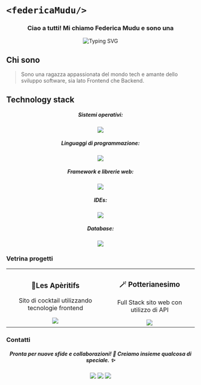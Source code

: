 # `<federicaMudu/>`

<div align="center">
<h3>
Ciao a tutti! Mi chiamo Federica Mudu e sono una</h3> <img src="https://readme-typing-svg.herokuapp.com?font=Montserrat&weight=600&letterSpacing=.1rem&pause=800&color=f26235&center=true&vCenter=true&width=435&lines=Full+Stack+Developer;Java+Developer;C%23+Developer;Clean+code+enthusiast" alt="Typing SVG" /></div>

## Chi sono
>Sono una ragazza appassionata del mondo tech e amante dello sviluppo software, sia lato Frontend che Backend. 

## Technology stack

<div align="center">
	<h5>Sistemi operativi: </h5>
	<img src="https://skillicons.dev/icons?i=apple,windows,ubuntu&theme=dark&perline=6" />
	<h5>Linguaggi di programmazione: </h5>
	<img src="https://skillicons.dev/icons?i=html,css,js,php,cs,java,py,ts&theme=dark&perline=8" />
	<h5>Framework e librerie web: </h5>
	<img src="https://skillicons.dev/icons?i=laravel,angular,dotnet,nodejs&theme=dark&perline=6" />
	<h5>IDEs: </h5>
	<img src="https://skillicons.dev/icons?i=pycharm,visualstudio,vscode&theme=dark&perline=3" />
	<h5>Database: </h5>
	<img src="https://skillicons.dev/icons?i=mysql&theme=dark&perline=6" />
</div>

### Vetrina progetti

<div align="center">
  <table>
    <tr>
      <td align="center">
        <h3>🍹Les Apèritifs</h3>
        <p>Sito di cocktail utilizzando tecnologie frontend</p>
        <a href="https://github.com/federicamudu/Progetto_Cocktail">
          <img src="https://github-readme-stats.vercel.app/api/pin/?username=federicamudu&repo=Progetto_Cocktail&theme=codeSTACKr" />
        </a>
      </td>
      <td align="center">
        <h3>🪄 Potterianesimo</h3>
        <p>Full Stack sito web con utilizzo di API</p>
        <a href="https://github.com/federicamudu/ProgettoHarryPotter_API">
          <img src="https://github-readme-stats.vercel.app/api/pin/?username=federicamudu&repo=ProgettoHarryPotter_API&theme=codeSTACKr" />
        </a>
      </td>
    </tr>
  </table>
</div>
 
### Contatti

<div align="center">
	<h5> Pronta per nuove sfide e collaborazioni! 🚀 Creiamo insieme qualcosa di speciale. ✨</h5>
    <a href="https://www.linkedin.com/in/federica-mudu/">
    <img src="https://skillicons.dev/icons?i=linkedin&theme=dark&perline=8" /></a>
    <a href="https://github.com/federicamudu">
    <img src="https://skillicons.dev/icons?i=github&theme=dark&perline=8" /></a>
    <a href="federica.mudu.1993@gmail.com">
    <img src="https://skillicons.dev/icons?i=gmail&theme=dark&perline=8" /></a>

 </div>
